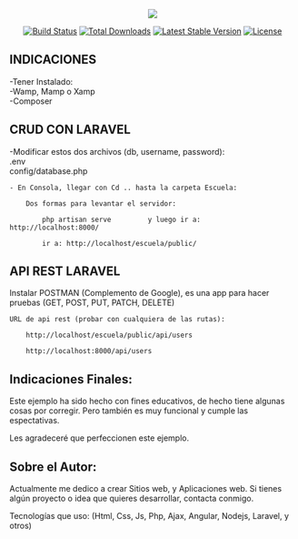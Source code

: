 <p align="center"><img src="https://laravel.com/assets/img/components/logo-laravel.svg"></p>

<p align="center">
<a href="https://travis-ci.org/laravel/framework"><img src="https://travis-ci.org/laravel/framework.svg" alt="Build Status"></a>
<a href="https://packagist.org/packages/laravel/framework"><img src="https://poser.pugx.org/laravel/framework/d/total.svg" alt="Total Downloads"></a>
<a href="https://packagist.org/packages/laravel/framework"><img src="https://poser.pugx.org/laravel/framework/v/stable.svg" alt="Latest Stable Version"></a>
<a href="https://packagist.org/packages/laravel/framework"><img src="https://poser.pugx.org/laravel/framework/license.svg" alt="License"></a>
</p>

## INDICACIONES

-Tener Instalado: <br>
		-Wamp, Mamp o Xamp <br>
		-Composer

	


## CRUD CON LARAVEL

-Modificar estos dos archivos (db, username, password): <br>
		.env <br>
		config/database.php


	- En Consola, llegar con Cd .. hasta la carpeta Escuela:
		
		Dos formas para levantar el servidor:
	
			php artisan serve         y luego ir a:  http://localhost:8000/
			
			ir a: http://localhost/escuela/public/

## API REST LARAVEL

Instalar POSTMAN (Complemento de Google), es una app para hacer pruebas 
							(GET, POST, PUT, PATCH, DELETE)
	
	
	URL de api rest (probar con cualquiera de las rutas):

		http://localhost/escuela/public/api/users

		http://localhost:8000/api/users
    
## Indicaciones Finales:

Este ejemplo ha sido hecho con fines educativos, de hecho tiene algunas cosas por corregir.
Pero también es muy funcional y cumple las espectativas.

Les agradeceré que perfeccionen este ejemplo.

## Sobre el Autor:
Actualmente me dedico a crear Sitios web, y Aplicaciones web. 
Si tienes algún proyecto o idea que quieres desarrollar,
contacta conmigo.

Tecnologías que uso: (Html, Css, Js, Php, Ajax, Angular, Nodejs, Laravel, y otros)
